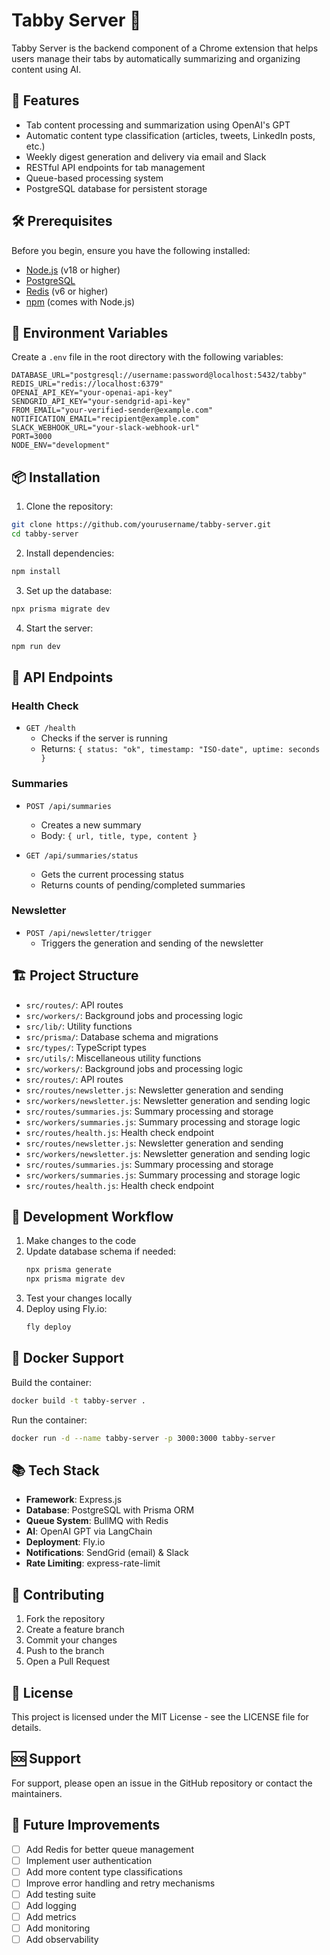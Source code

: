 # Tabby Server 🚀

Tabby Server is the backend component of a Chrome extension that helps users manage their tabs by automatically summarizing and organizing content using AI.

## 🌟 Features

- Tab content processing and summarization using OpenAI's GPT
- Automatic content type classification (articles, tweets, LinkedIn posts, etc.)
- Weekly digest generation and delivery via email and Slack
- RESTful API endpoints for tab management
- Queue-based processing system
- PostgreSQL database for persistent storage

## 🛠️ Prerequisites

Before you begin, ensure you have the following installed:

- [Node.js](https://nodejs.org/) (v18 or higher)
- [PostgreSQL](https://www.postgresql.org/)
- [Redis](https://redis.io/) (v6 or higher)
- [npm](https://www.npmjs.com/) (comes with Node.js)

## 🔑 Environment Variables

Create a `.env` file in the root directory with the following variables:

```
DATABASE_URL="postgresql://username:password@localhost:5432/tabby"
REDIS_URL="redis://localhost:6379"
OPENAI_API_KEY="your-openai-api-key"
SENDGRID_API_KEY="your-sendgrid-api-key"
FROM_EMAIL="your-verified-sender@example.com"
NOTIFICATION_EMAIL="recipient@example.com"
SLACK_WEBHOOK_URL="your-slack-webhook-url"
PORT=3000
NODE_ENV="development"
```

## 📦 Installation

1. Clone the repository:

```bash
git clone https://github.com/yourusername/tabby-server.git
cd tabby-server
```

2. Install dependencies:

```bash
npm install
```

3. Set up the database:

```bash
npx prisma migrate dev
```

4. Start the server:

```bash
npm run dev
```

## 🚀 API Endpoints

### Health Check

- `GET /health`
  - Checks if the server is running
  - Returns: `{ status: "ok", timestamp: "ISO-date", uptime: seconds }`

### Summaries

- `POST /api/summaries`

  - Creates a new summary
  - Body: `{ url, title, type, content }`

- `GET /api/summaries/status`
  - Gets the current processing status
  - Returns counts of pending/completed summaries

### Newsletter

- `POST /api/newsletter/trigger`
  - Triggers the generation and sending of the newsletter

## 🏗️ Project Structure

- `src/routes/`: API routes
- `src/workers/`: Background jobs and processing logic
- `src/lib/`: Utility functions
- `src/prisma/`: Database schema and migrations
- `src/types/`: TypeScript types
- `src/utils/`: Miscellaneous utility functions
- `src/workers/`: Background jobs and processing logic
- `src/routes/`: API routes
- `src/routes/newsletter.js`: Newsletter generation and sending
- `src/workers/newsletter.js`: Newsletter generation and sending logic
- `src/routes/summaries.js`: Summary processing and storage
- `src/workers/summaries.js`: Summary processing and storage logic
- `src/routes/health.js`: Health check endpoint
- `src/routes/newsletter.js`: Newsletter generation and sending
- `src/workers/newsletter.js`: Newsletter generation and sending logic
- `src/routes/summaries.js`: Summary processing and storage
- `src/workers/summaries.js`: Summary processing and storage logic
- `src/routes/health.js`: Health check endpoint

## 🔄 Development Workflow

1. Make changes to the code
2. Update database schema if needed:
   ```bash
   npx prisma generate
   npx prisma migrate dev
   ```
3. Test your changes locally
4. Deploy using Fly.io:
   ```bash
   fly deploy
   ```

## 🐳 Docker Support

Build the container:

```bash
docker build -t tabby-server .
```

Run the container:

```bash
docker run -d --name tabby-server -p 3000:3000 tabby-server
```

## 📚 Tech Stack

- **Framework**: Express.js
- **Database**: PostgreSQL with Prisma ORM
- **Queue System**: BullMQ with Redis
- **AI**: OpenAI GPT via LangChain
- **Deployment**: Fly.io
- **Notifications**: SendGrid (email) & Slack
- **Rate Limiting**: express-rate-limit

## 🤝 Contributing

1. Fork the repository
2. Create a feature branch
3. Commit your changes
4. Push to the branch
5. Open a Pull Request

## 📝 License

This project is licensed under the MIT License - see the LICENSE file for details.

## 🆘 Support

For support, please open an issue in the GitHub repository or contact the maintainers.

## 🔮 Future Improvements

- [ ] Add Redis for better queue management
- [ ] Implement user authentication
- [ ] Add more content type classifications
- [ ] Improve error handling and retry mechanisms
- [ ] Add testing suite
- [ ] Add logging
- [ ] Add metrics
- [ ] Add monitoring
- [ ] Add observability
